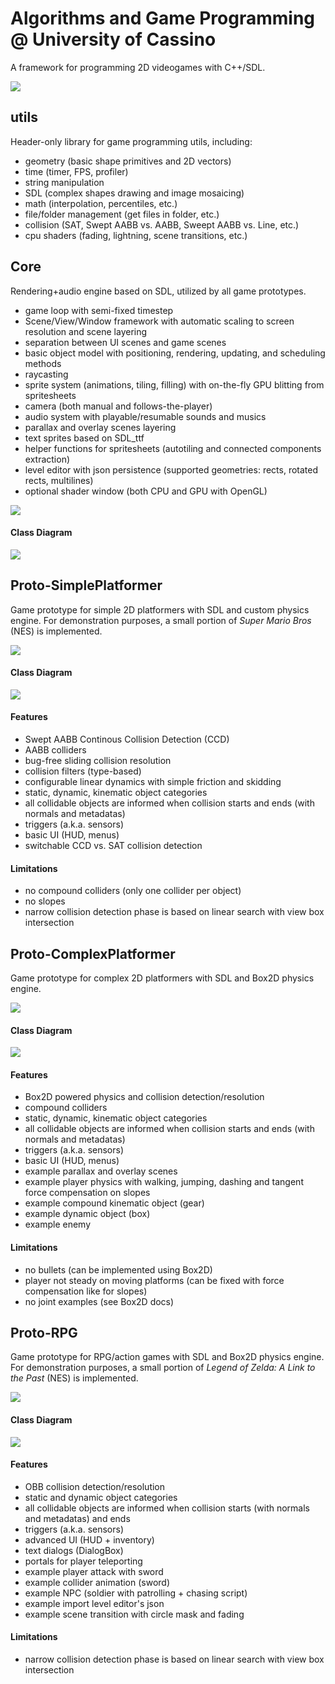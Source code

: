 # Algorithms and Game Programming @ University of Cassino

A framework for programming 2D videogames with C++/SDL.

<img src="https://github.com/abria/agpunicas/blob/main/cover.png">


## utils
Header-only library for game programming utils, including:
- geometry (basic shape primitives and 2D vectors)
- time (timer, FPS, profiler)
- string manipulation
- SDL (complex shapes drawing and image mosaicing)
- math (interpolation, percentiles, etc.)
- file/folder management (get files in folder, etc.)
- collision (SAT, Swept AABB vs. AABB, Sweept AABB vs. Line, etc.)
- cpu shaders (fading, lightning, scene transitions, etc.)

## Core
Rendering+audio engine based on SDL, utilized by all game prototypes.
- game loop with semi-fixed timestep
- Scene/View/Window framework with automatic scaling to screen resolution and scene layering
- separation between UI scenes and game scenes
- basic object model with positioning, rendering, updating, and scheduling methods
- raycasting
- sprite system (animations, tiling, filling) with on-the-fly GPU blitting from spritesheets
- camera (both manual and follows-the-player)
- audio system with playable/resumable sounds and musics
- parallax and overlay scenes layering
- text sprites based on SDL_ttf
- helper functions for spritesheets (autotiling and connected components extraction)
- level editor with json persistence (supported geometries: rects, rotated rects, multilines)
- optional shader window (both CPU and GPU with OpenGL)

<img src="https://github.com/abria/agpunicas/blob/main/demo_leveleditor.png">

#### Class Diagram
<img src="https://github.com/abria/agpunicas/blob/main/classdiagram_Core.png">

## Proto-SimplePlatformer
Game prototype for simple 2D platformers with SDL and custom physics engine.
For demonstration purposes, a small portion of <i>Super Mario Bros</i> (NES) is implemented.

<img src="https://github.com/abria/agpunicas/blob/main/demo_SuperMarioBros.png">

#### Class Diagram
<img src="https://github.com/abria/agpunicas/blob/main/classdiagram_SimplePlatformer.png">

#### Features
- Swept AABB Continous Collision Detection (CCD)
- AABB colliders
- bug-free sliding collision resolution
- collision filters (type-based)
- configurable linear dynamics with simple friction and skidding
- static, dynamic, kinematic object categories
- all collidable objects are informed when collision starts and ends (with normals and metadatas)
- triggers (a.k.a. sensors)
- basic UI (HUD, menus)
- switchable CCD vs. SAT collision detection

#### Limitations
- no compound colliders (only one collider per object)
- no slopes
- narrow collision detection phase is based on linear search with view box intersection

## Proto-ComplexPlatformer
Game prototype for complex 2D platformers with SDL and Box2D physics engine.

<img src="https://github.com/abria/agpunicas/blob/main/demo_ComplexPlatformer.png">

#### Class Diagram
<img src="https://github.com/abria/agpunicas/blob/main/classdiagram_ComplexPlatformer.png">

#### Features
- Box2D powered physics and collision detection/resolution
- compound colliders
- static, dynamic, kinematic object categories
- all collidable objects are informed when collision starts and ends (with normals and metadatas)
- triggers (a.k.a. sensors)
- basic UI (HUD, menus)
- example parallax and overlay scenes
- example player physics with walking, jumping, dashing and tangent force compensation on slopes
- example compound kinematic object (gear)
- example dynamic object (box)
- example enemy

#### Limitations
- no bullets (can be implemented using Box2D)
- player not steady on moving platforms (can be fixed with force compensation like for slopes)
- no joint examples (see Box2D docs)

## Proto-RPG
Game prototype for RPG/action games with SDL and Box2D physics engine.
For demonstration purposes, a small portion of <i>Legend of Zelda: A Link to the Past</i> (NES) is implemented.

<img src="https://github.com/abria/agpunicas/blob/main/demo_RPG.png">

#### Class Diagram
<img src="https://github.com/abria/agpunicas/blob/main/classdiagram_RPG.png">

#### Features
- OBB collision detection/resolution
- static and dynamic object categories
- all collidable objects are informed when collision starts (with normals and metadatas) and ends
- triggers (a.k.a. sensors)
- advanced UI (HUD + inventory)
- text dialogs (DialogBox)
- portals for player teleporting
- example player attack with sword
- example collider animation (sword)
- example NPC (soldier with patrolling + chasing script)
- example import level editor's json
- example scene transition with circle mask and fading

#### Limitations
- narrow collision detection phase is based on linear search with view box intersection
